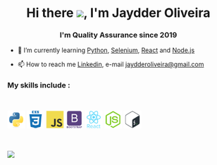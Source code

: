 <h1 align="center">Hi there <img src="https://raw.githubusercontent.com/kaueMarques/kaueMarques/master/hi.gif" width="30px">, I'm Jaydder Oliveira</h1>
<h3 align="center">I'm Quality Assurance since 2019 </h3>

- 🌱 I’m currently learning [Python](https://www.python.org/), [Selenium](https://www.selenium.dev/), [React](https://pt-br.reactjs.org) and [Node.js](https://nodejs.org/en/)

- 📫 How to reach me [Linkedin](https://www.linkedin.com/in/jaydder-oliveira/), e-mail [jaydderoliveira@gmail.com](jaydderoliveira@gmail.com)

### My skills include :

<br />
<p align="lef">
<img src="https://raw.githubusercontent.com/devicons/devicon/master/icons/python/python-original.svg" alt="python"  width="40" height="40"/>
<img src="https://raw.githubusercontent.com/devicons/devicon/master/icons/css3/css3-plain-wordmark.svg" alt="css3"  width="40" height="40"/>
<img src="https://raw.githubusercontent.com/devicons/devicon/master/icons/javascript/javascript-original.svg" alt="javascript" width="40" height="40"/>
<img src="https://raw.githubusercontent.com/devicons/devicon/master/icons/bootstrap/bootstrap-plain-wordmark.svg" alt="bootstap" width="40" height="40"/>
<img src="https://raw.githubusercontent.com/devicons/devicon/master/icons/react/react-original-wordmark.svg" alt="react" width="40" height="40"/>
<img src="https://raw.githubusercontent.com/devicons/devicon/master/icons/nodejs/nodejs-original.svg" alt="node" width="40" height="40"/>
<img src="https://raw.githubusercontent.com/devicons/devicon/master/icons/bash/bash-original.svg" alt="bash" width="40" height="40"/>
</p>
<br />
<br />
<img height="180em" src="https://github-readme-stats-eight-theta.vercel.app/api/top-langs/?username=jaydder&layout=compact&langs_count=8&theme=tokyonight"/>
